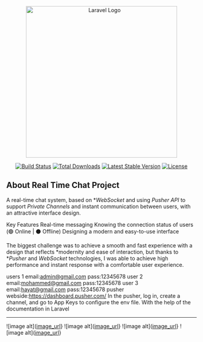 <p align="center"><a href="https://laravel.com" target="_blank"><img src="https://raw.githubusercontent.com/laravel/art/master/logo-lockup/5%20SVG/2%20CMYK/1%20Full%20Color/laravel-logolockup-cmyk-red.svg" width="400" alt="Laravel Logo"></a></p>

<p align="center">
<a href="https://github.com/laravel/framework/actions"><img src="https://github.com/laravel/framework/workflows/tests/badge.svg" alt="Build Status"></a>
<a href="https://packagist.org/packages/laravel/framework"><img src="https://img.shields.io/packagist/dt/laravel/framework" alt="Total Downloads"></a>
<a href="https://packagist.org/packages/laravel/framework"><img src="https://img.shields.io/packagist/v/laravel/framework" alt="Latest Stable Version"></a>
<a href="https://packagist.org/packages/laravel/framework"><img src="https://img.shields.io/packagist/l/laravel/framework" alt="License"></a>
</p>

## About Real Time Chat Project

A real-time chat system, based on **WebSocket* and using *Pusher API* to support *Private Channels* and instant communication between users, with an attractive interface design.

Key Features
Real-time messaging
Knowing the connection status of users (🟢 Online | ⚫ Offline)
Designing a modern and easy-to-use interface

The biggest challenge was to achieve a smooth and fast experience with a design that reflects *modernity and ease of interaction, but thanks to **Pusher* and *WebSocket* technologies, I was able to achieve high performance and instant response with a comfortable user experience.

users  1
email:admin@gmail.com
pass:12345678
user  2
email:mohammed@gmail.com
pass:12345678
user 3
email:hayat@gmail.com
pass:12345678
pusher webside:https://dashboard.pusher.com/ 
In the pusher, log in, create a channel, and go to App Keys to configure the env file. With the help of the documentation in Laravel
*********************************************************************************************************************************************************************************************************************************************************************************
![image alt]([image_url](https://github.com/Bashir666/chat/blob/6498b1a7477e84adb2e46bc7e8cbb05b02b1beaf/Screenshot%202025-03-08%20095802.png)}
![image alt]([image_url](https://github.com/Bashir666/chat/blob/6498b1a7477e84adb2e46bc7e8cbb05b02b1beaf/Screenshot%202025-03-08%20095619.png)}
![image alt]([image_url](https://github.com/Bashir666/chat/blob/6498b1a7477e84adb2e46bc7e8cbb05b02b1beaf/Screenshot%202025-03-08%20095703.png)}
![image alt]([image_url](https://github.com/Bashir666/chat/blob/6498b1a7477e84adb2e46bc7e8cbb05b02b1beaf/Screenshot%202025-03-08%20095715.png)}
